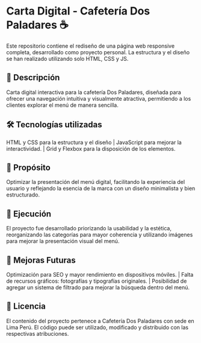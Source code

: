 # Carta Digital - Cafetería Dos Paladares ☕️
Este repositorio contiene el rediseño de una página web responsive completa, desarrollado como proyecto personal. La estructura y el diseño se han realizado utilizando solo HTML, CSS y JS.

## 📌 Descripción
Carta digital interactiva para la cafetería Dos Paladares, diseñada para ofrecer una navegación intuitiva y visualmente atractiva, permitiendo a los clientes explorar el menú de manera sencilla.

## 🛠️ Tecnologías utilizadas
HTML y CSS para la estructura y el diseño | JavaScript para mejorar la interactividad. | Grid y Flexbox para la disposición de los elementos.

## 🎯 Propósito
Optimizar la presentación del menú digital, facilitando la experiencia del usuario y reflejando la esencia de la marca con un diseño minimalista y bien estructurado.

## 🚀 Ejecución
El proyecto fue desarrollado priorizando la usabilidad y la estética, reorganizando las categorías para mayor coherencia y utilizando imágenes para mejorar la presentación visual del menú.

## 🔧 Mejoras Futuras
Optimización para SEO y mayor rendimiento en dispositivos móviles. | Falta de recursos gráficos: fotografías y tipografías originales. | Posibilidad de agregar un sistema de filtrado para mejorar la búsqueda dentro del menú.

## 📜 Licencia
El contenido del proyecto pertenece a Cafetería Dos Paladares con sede en Lima Perú. El código puede ser utilizado, modificado y distribuido con las respectivas atribuciones.
